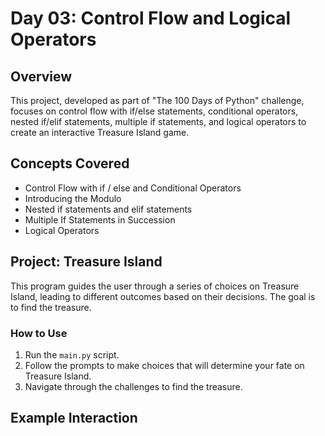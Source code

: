 # Day 03: Control Flow and Logical Operators

## Overview
This project, developed as part of "The 100 Days of Python" challenge, focuses on control flow with if/else statements, conditional operators, nested if/elif statements, multiple if statements, and logical operators to create an interactive Treasure Island game.

## Concepts Covered
- Control Flow with if / else and Conditional Operators
- Introducing the Modulo
- Nested if statements and elif statements
- Multiple If Statements in Succession
- Logical Operators

## Project: Treasure Island
This program guides the user through a series of choices on Treasure Island, leading to different outcomes based on their decisions. The goal is to find the treasure.

### How to Use
1. Run the `main.py` script.
2. Follow the prompts to make choices that will determine your fate on Treasure Island.
3. Navigate through the challenges to find the treasure.

## Example Interaction

